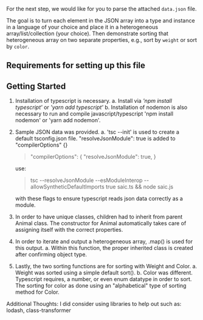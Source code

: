 For the next step, we would like for you to parse the attached `data.json` file.

The goal is to turn each element in the JSON array into a type and instance in a language of your choice and place it in a heterogeneous array/list/collection (your choice). Then demonstrate sorting that heterogeneous array on two separate properties, e.g., sort by `weight` or sort by `color`.

## Requirements for setting up this file

## Getting Started

1. Installation of typescript is necessary.
   a. Install via _'npm install typescript'_ or *'yarn add typescript'*
   b. Installation of nodemon is also necessary to run and compile javascript/typescript 'npm install nodemon' or 'yarn add nodemon'.



2. Sample JSON data was provided.
   a. 'tsc --init' is used to create a default tsconfig.json file. "resolveJsonModule": true is added to "compilerOptions" {}
   >   "compilerOptions": {
   "resolveJsonModule": true,
   > }
 
   use:
   > tsc --resolveJsonModule --esModuleInterop --allowSyntheticDefaultImports true saic.ts && node saic.js
   > 
   with these flags to ensure typescript reads json data correctly as a module.

3. In order to have unique classes, children had to inherit from parent Animal class. The constructor for Animal automatically takes care of assigning itself with the correct properties.

4. In order to iterate and output a heterogeneous array, .map() is used for this output.
   a. Within this function, the proper inherited class is created after confirming object type.

5. Lastly, the two sorting functions are for sorting with Weight and Color.
   a. Weight was sorted using a simple default sort().
   b. Color was different. Typescript requires, a number, or even enum datatype in order to sort. The sorting for color as done using an "alphabetical" type of sorting method for Color.

Additional Thoughts:
I did consider using libraries to help out such as: lodash, class-transformer
